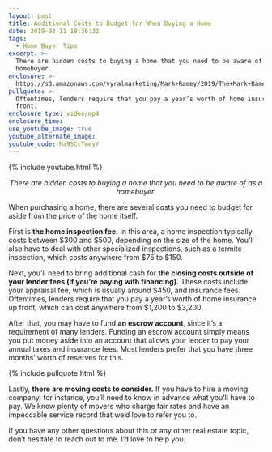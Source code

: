 ```yaml
---
layout: post
title: Additional Costs to Budget for When Buying a Home
date: 2019-03-11 18:36:32
tags:
  - Home Buyer Tips
excerpt: >-
  There are hidden costs to buying a home that you need to be aware of as a
  homebuyer.
enclosure: >-
  https://s3.amazonaws.com/vyralmarketing/Mark+Ramey/2019/The+Mark+Ramey+Group-+%5B9-24%5D+_+Buying+Budget.mp4
pullquote: >-
  Oftentimes, lenders require that you pay a year’s worth of home insurance up
  front.
enclosure_type: video/mp4
enclosure_time:
use_youtube_image: true
youtube_alternate_image:
youtube_code: Ma9SCcTmeyY
---
```


{% include youtube.html %}

<p style="text-align: center;"><em>There are hidden costs to buying a home that you need to be aware of as a homebuyer.</em></p>

When purchasing a home, there are several costs you need to budget for aside from the price of the home itself.

First is **the home inspection fee.** In this area, a home inspection typically costs between $300 and $500, depending on the size of the home. You’ll also have to deal with other specialized inspections, such as a termite inspection, which costs anywhere from $75 to $150.&nbsp;

Next, you’ll need to bring additional cash for **the closing costs outside of your lender fees (if you’re paying with financing).** These costs include your appraisal fee, which is usually around $450, and insurance fees. Oftentimes, lenders require that you pay a year’s worth of home insurance up front, which can cost anywhere from $1,200 to $3,200.&nbsp;

After that, you may have to fund **an escrow account**, since it’s a requirement of many lenders. Funding an escrow account simply means you put money aside into an account that allows your lender to pay your annual taxes and insurance fees. Most lenders prefer that you have three months’ worth of reserves for this.

{% include pullquote.html %}

Lastly, **there are moving costs to consider.** If you have to hire a moving company, for instance, you’ll need to know in advance what you’ll have to pay. We know plenty of movers who charge fair rates and have an impeccable service record that we’d love to refer you to.&nbsp;

If you have any other questions about this or any other real estate topic, don’t hesitate to reach out to me. I’d love to help you.